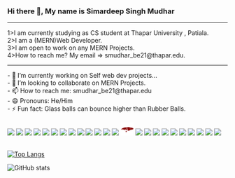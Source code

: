 ### Hi there 👋, My name is Simardeep Singh Mudhar
<hr/>
1>I am currently studying as CS student at Thapar University , Patiala.<br/>
2>I am a (MERN)Web Developer.<br/>
3>I am open to work on any MERN Projects.<br/>
4>How to reach me? My email => smudhar_be21@thapar.edu.
<hr/>
<div style="display:flex,flex-direction: row">
 <div>
- 🔭 I’m currently working on Self web dev projects... <br/>
- 👯 I’m looking to collaborate on MERN Projects.<br/>
- 📫 How to reach me: smudhar_be21@thapar.edu <br/>
- 😄 Pronouns: He/Him <br/>
- ⚡ Fun fact: Glass balls can bounce higher than Rubber Balls. <br/>
 </div>
<br/>


<div>
<img src="https://cdn.iconscout.com/icon/free/png-256/html5-40-1175193.png" style="height:30px"/>
<img src="https://upload.wikimedia.org/wikipedia/commons/thumb/6/62/CSS3_logo.svg/2048px-CSS3_logo.svg.png" style="height:30px"/>
<img src="https://upload.wikimedia.org/wikipedia/commons/thumb/9/99/Unofficial_JavaScript_logo_2.svg/480px-Unofficial_JavaScript_logo_2.svg.png" style="height:30px"/>
<img src="https://cdn.freebiesupply.com/logos/thumbs/2x/react-1-logo.png" style="height:30px"/>
<img src="https://cdn.freebiesupply.com/logos/thumbs/2x/nodejs-1-logo.png" style="height:30px"/>
<img src="https://res.cloudinary.com/crunchbase-production/image/upload/c_lpad,f_auto,q_auto:eco,dpr_1/erkxwhl1gd48xfhe2yld" style="height:30px"/>
<img src="https://cdn.icon-icons.com/icons2/2699/PNG/512/expressjs_logo_icon_169185.png" style="height:30px"/>
<img src="https://logos-world.net/wp-content/uploads/2021/10/Python-Symbol.png" style="height:30px"/>
<img src="https://i.pinimg.com/originals/6e/46/e7/6e46e7dbe2bb73dacc055e5dbd85c3ad.png" style="height:30px"/>
<img src="https://e7.pngegg.com/pngimages/46/626/png-clipart-c-logo-the-c-programming-language-computer-icons-computer-programming-source-code-programming-miscellaneous-template.png" style="height:30px"/>
<img src="https://iconape.com/wp-content/png_logo_vector/git-icon.png" style="height:30px"/>
 <img src="https://www.adminbyaccident.com/wp-content/uploads/2017/11/mysql-export-import.jpg" style="height:30px"/>
<img src="https://www.gstatic.com/devrel-devsite/prod/v1a2d2d725c48303ffd65eb7122e57032dbf9bb148227658cacdfddf0dcae1e46/firebase/images/touchicon-180.png" style="height:30px"/>
<img src="https://raw.githubusercontent.com/github/explore/80688e429a7d4ef2fca1e82350fe8e3517d3494d/topics/mongoose/mongoose.png" style="height:30px"/>
<img src="https://v4.mui.com/static/logo.png" style="height:30px"/>
<img src="https://raw.githubusercontent.com/reduxjs/redux/master/logo/logo.png" style="height:30px"/>
<img src="https://www.tpisoftware.com/tpu/File/html/202009/20200929151429/images/20200926171128.png" style="height:30px"/>
<img src="https://cdn.freebiesupply.com/logos/large/2x/figma-1-logo-png-transparent.png" style="height:30px"/>
<img src="https://stripe.com/img/v3/home/twitter.png" style="height:30px"/>
<img src="https://symbols.getvecta.com/stencil_25/40_jest.5fde12ec22.png" style="height:30px"/>
<img src="https://seeklogo.com/images/P/puppeteer-logo-254C5F1692-seeklogo.com.png" style="height:30px"/>
<img src="https://upload.wikimedia.org/wikipedia/commons/9/96/Socket-io.svg" style="height:30px"/>
<img src="https://i0.wp.com/blog.knoldus.com/wp-content/uploads/2022/04/cypress.png?fit=364%2C364&ssl=1" style="height:30px"/>
<img src="https://upload.wikimedia.org/wikipedia/commons/thumb/1/17/GraphQL_Logo.svg/1024px-GraphQL_Logo.svg.png" style="height:30px"/>

 </div>
 </div>
 <br/>

 
[![Top Langs](https://github-readme-stats.vercel.app/api/top-langs/?username=SimardeepSingh1450)](https://github.com/anuraghazra/github-readme-stats)


![GitHub stats](https://github-readme-stats.vercel.app/api?username=SimardeepSingh1450&show_icons=true)  

